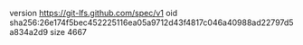 version https://git-lfs.github.com/spec/v1
oid sha256:26e174f5bec452225116ea05a9712d43f4817c046a40988ad22797d5a834a2d9
size 4667
